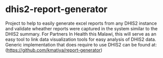 # dhis2-report-generator
Project to help to easily generate excel reports from any DHIS2 instance and validate wheather reports were captured in the system similar to the DHIS2 summary. For Partners In Health this Malawi, this will serve as an easy tool to link data visualization tools for easy analysis of DHIS2 data. Generic implementation that does require to use DHIS2 can be found at: (https://github.com/kmatiya/report-generator)
